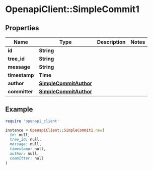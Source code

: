 # OpenapiClient::SimpleCommit1

## Properties

| Name | Type | Description | Notes |
| ---- | ---- | ----------- | ----- |
| **id** | **String** |  |  |
| **tree_id** | **String** |  |  |
| **message** | **String** |  |  |
| **timestamp** | **Time** |  |  |
| **author** | [**SimpleCommitAuthor**](SimpleCommitAuthor.md) |  |  |
| **committer** | [**SimpleCommitAuthor**](SimpleCommitAuthor.md) |  |  |

## Example

```ruby
require 'openapi_client'

instance = OpenapiClient::SimpleCommit1.new(
  id: null,
  tree_id: null,
  message: null,
  timestamp: null,
  author: null,
  committer: null
)
```

